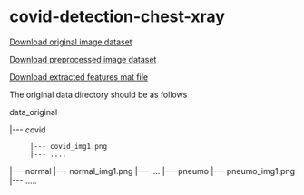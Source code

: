 # covid-detection-chest-xray

[Download original image dataset](https://drive.google.com/file/d/13jZ3cJLCNJoQ-YuoZwB-z3I6NKEiXloq/view?usp=sharing)

[Download preprocessed image dataset](https://drive.google.com/file/d/1PFK_uXuwo8mBOjj82nw6W4N-9ss0N45p/view?usp=sharing)

[Download extracted features mat file](https://drive.google.com/file/d/1AVN66IRWoiiemjmnTSOTG6HhNRq0bnUx/view?usp=sharing)

The original data directory should be as follows

data_original

  |--- covid
  
         |--- covid_img1.png
         |--- ....
  |--- normal
         |--- normal_img1.png
         |--- ....
  |--- pneumo
         |--- pneumo_img1.png
         |--- .....

